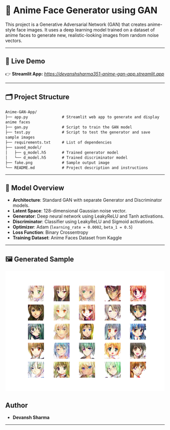 # 🎨 Anime Face Generator using GAN

This project is a Generative Adversarial Network (GAN) that creates anime-style face images. It uses a deep learning model trained on a dataset of anime faces to generate new, realistic-looking images from random noise vectors.

---

## 🚀 Live Demo

👉 **Streamlit App:** *https://devanshsharma351-anime-gan-app.streamlit.app*

---


## 🗂️ Project Structure

```
Anime-GAN-App/
├── app.py               # Streamlit web app to generate and display anime faces
├── gan.py               # Script to train the GAN model
├── test.py              # Script to test the generator and save sample images
├── requirements.txt     # List of dependencies
├── saved_model/
│   ├── g_model.h5       # Trained generator model
│   └── d_model.h5       # Trained discriminator model
├── fake.png             # Sample output image
└── README.md            # Project description and instructions
```

---

## 🧠 Model Overview

- **Architecture**: Standard GAN with separate Generator and Discriminator models.
- **Latent Space**: 128-dimensional Gaussian noise vector.
- **Generator**: Deep neural network using LeakyReLU and Tanh activations.
- **Discriminator**: Classifier using LeakyReLU and Sigmoid activations.
- **Optimizer**: Adam (`learning_rate = 0.0002`, `beta_1 = 0.5`)
- **Loss Function**: Binary Crossentropy
- **Training Dataset**: Anime Faces Dataset from Kaggle

---

## 🖼️ Generated Sample

![Generated Sample](/fake.png)

## Author
- **Devansh Sharma**

---